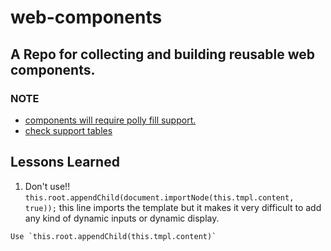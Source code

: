 # web-components

## A Repo for collecting and building reusable web components.
  ### NOTE
  * [components will require polly fill support.](https://www.webcomponents.org/)
  * [check support tables](http://caniuse.com/#search=web%20components)


## Lessons Learned
  1. Don't use!!
    `this.root.appendChild(document.importNode(this.tmpl.content, true));` this line imports the template but it makes it very difficult to add any kind of dynamic inputs or dynamic display.

    Use `this.root.appendChild(this.tmpl.content)`

